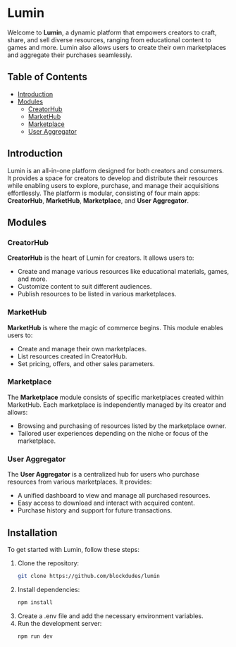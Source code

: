 # Lumin

Welcome to **Lumin**, a dynamic platform that empowers creators to craft, share, and sell diverse resources, ranging from educational content to games and more. Lumin also allows users to create their own marketplaces and aggregate their purchases seamlessly.

## Table of Contents

- [Introduction](#introduction)
- [Modules](#modules)
  - [CreatorHub](#creatorhub)
  - [MarketHub](#markethub)
  - [Marketplace](#marketplace)
  - [User Aggregator](#user-aggregator)

## Introduction

Lumin is an all-in-one platform designed for both creators and consumers. It provides a space for creators to develop and distribute their resources while enabling users to explore, purchase, and manage their acquisitions effortlessly. The platform is modular, consisting of four main apps: **CreatorHub**, **MarketHub**, **Marketplace**, and **User Aggregator**.

## Modules

### CreatorHub

**CreatorHub** is the heart of Lumin for creators. It allows users to:
- Create and manage various resources like educational materials, games, and more.
- Customize content to suit different audiences.
- Publish resources to be listed in various marketplaces.

### MarketHub

**MarketHub** is where the magic of commerce begins. This module enables users to:
- Create and manage their own marketplaces.
- List resources created in CreatorHub.
- Set pricing, offers, and other sales parameters.

### Marketplace

The **Marketplace** module consists of specific marketplaces created within MarketHub. Each marketplace is independently managed by its creator and allows:
- Browsing and purchasing of resources listed by the marketplace owner.
- Tailored user experiences depending on the niche or focus of the marketplace.

### User Aggregator

The **User Aggregator** is a centralized hub for users who purchase resources from various marketplaces. It provides:
- A unified dashboard to view and manage all purchased resources.
- Easy access to download and interact with acquired content.
- Purchase history and support for future transactions.

## Installation

To get started with Lumin, follow these steps:

1. Clone the repository:
   ```bash
   git clone https://github.com/blockdudes/lumin
   ```
2. Install dependencies:
   ```bash
   npm install
   ```
3. Create a .env file and add the necessary environment variables.
4. Run the development server:
   ```bash
   npm run dev
   ```

